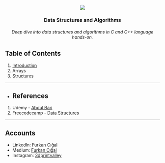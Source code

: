 
<p align="center">

   <img src="https://user-images.githubusercontent.com/71490502/221351883-11f5fb28-8666-4f84-a017-8dd151ddd5b2.png">
  
</p>

<h3 align="center">Data Structures and Algorithms</h3>

<p align="center">
 <h6 align="center">Deep dive into data structures and algorithms in C and C++ language hands-on.</h6>
</p>



## Table of Contents

1.   [Introduction](https://github.com/fcigal/masteringdata/tree/main/01-Introduction) 
2.   Arrays
3.   Structures
<hr />

- ## References
1.   Udemy - [Abdul Bari](https://www.udemy.com/course/datastructurescncpp/)
2.   Freecodecamp - [Data Structures](https://www.freecodecamp.org/news/tag/data-structures/)
<hr />

##  Accounts

- LinkedIn: [Furkan Cığal](https://www.linkedin.com/in/fcigal/)
- Medium: [Furkan Cığal](https://medium.com/@fcigal)
- Instagram: [3dprintvalley](https://www.instagram.com/3dprintvalley/)
